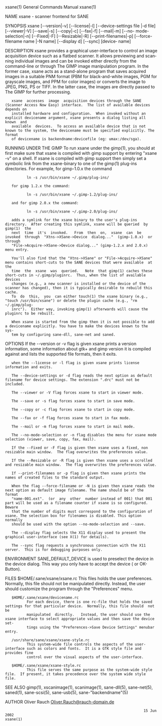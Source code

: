 xsane(1)                                                      General Commands Manual                                                     xsane(1)

NAME
       xsane - scanner frontend for SANE

SYNOPSIS
       xsane  [--version|-v]  [--license|-l] [--device-settings file |-d file] [--viewer|-V] [--save|-s] [--copy|-c] [--fax|-f] [--mail|-m] [--no-
       mode-selection|-n] [--Fixed|-F] [--Resizable|-R] [--print-filenames|-p] [--force-filename name |-N name] [--display  d]  [--sync]  [device‐
       name]

DESCRIPTION
       xsane provides a graphical user-interface to control an image acquisition device such as a flatbed scanner.  It allows previewing and scan‐
       ning individual images and can be invoked either directly from the command-line or through The GIMP image  manipulation  program.   In  the
       former  case,  xsane acts as a stand-alone program that saves acquired images in a suitable PNM format (PBM for black-and-white images, PGM
       for grayscale images, and PPM for color images) or converts the image to JPEG, PNG, PS or  TIFF.   In  the  latter  case,  the  images  are
       directly passed to The GIMP for further processing.

       xsane  accesses  image  acquisition devices through the SANE (Scanner Access Now Easy) interface.  The list of available devices depends on
       installed hardware and configuration.  When invoked without an explicit devicename argument, xsane presents a dialog listing all known  and
       available  devices.  To access an available device that is not known to the system, the devicename must be specified explicitly. The format
       of devicename is backendname:devicefile (eg: umax:/dev/sga).

RUNNING UNDER THE GIMP
       To run xsane under the gimp(1), you should at first make sure that xsane is compiled with gimp support by entering "xsane -v" on  a  shell.
       If  xsane  is  compiled with gimp support then simply set a symbolic link from the xsane-binary to one of the gimp(1) plug-ins directories.
       For example, for gimp-1.0.x the command

              ln -s /usr/bin/xsane ~/.gimp/plug-ins/

       for gimp 1.2.x the command:

              ln -s /usr/bin/xsane ~/.gimp-1.2/plug-ins/

       and for gimp 2.0.x the command:

              ln -s /usr/bin/xsane ~/.gimp-2.0/plug-ins/

       adds a symlink for the xsane binary to the user's plug-ins directory.  After creating this symlink, xsane will be queried  by  gimp(1)  the
       next  time  it's  invoked.   From  then  on,  xsane  can  be  invoked  through  "Xtns->XSane->Device  dialog..."  (gimp-1.0.x)  or  through
       "File->Acquire->XSane->Device dialog..." (gimp-1.2.x and 2.0.x) menu entry.

       You'll also find that the "Xtns->XSane" or "File->Acquire->XSane" menu contains short-cuts to the SANE devices that were available  at  the
       time  the  xsane  was  queried.   Note  that gimp(1) caches these short-cuts in ~/.gimp/pluginrc.  Thus, when the list of available devices
       changes (e.g., a new scanner is installed or the device of the scanner has changed), then it is typically desirable to rebuild this  cache.
       To  do  this,  you  can either touch(1) the xsane binary (e.g., "touch /usr/bin/xsane") or delete the plugin cache (e.g., "rm ~/.gimp/plug‐
       inrc").  Either way, invoking gimp(1) afterwards will cause the pluginrc to be rebuilt.

       When xsane is started from the gimp then it is not possible to add a devicename explicitly. You have to make the devices known to the  sys‐
       tem by configuring sane-dll, sane-net and saned.

OPTIONS
       If  the  --version  or  -v  flag  is  given xsane prints a version information, some information about gtk+ and gimp version it is compiled
       against and lists the supported file formats, then it exits.

       when the --license or -l flag is given xsane prints license information and exits.

       The --device-settings or -d flag reads the next option as default filename for device settings. The extension ".drc" must not be included.

       The --viewer or -V flag forces xsane to start in viewer mode.

       The --save or -s flag forces xsane to start in save mode.

       The --copy or -c flag forces xsane to start in copy mode.

       The --fax or -f flag forces xsane to start in fax mode.

       The --mail or -m flag forces xsane to start in mail mode.

       The --no-mode-selection or -n flag disables the menu for xsane mode selection (viewer, save, copy, fax, mail).

       If the --Fixed or -F flag is given then xsane uses a fixed, non resizable main window.  The flag overwrites the preferences value.

       If the --Resizable or -R flag is given then xsane uses a scrolled and resizable main window.  The flag overwrites the preferences value.

       If --print-filenames or -p flag is given then xsane prints the names of created files to the standard output.

       When the flag --force-filename or -N is given then xsane reads the next option as default image filename. The name should be of the  format
       "name-001.ext".  (or  any  other  number instead of 001) that 001 part will be used as a filename counter if xsane is so configured. Beware
       that the number of digits must correspond to the configuration of xsane. The selection box for filenames is disabled. This option  normally
       should be used with the option --no-mode-selection and --save.

       The --display flag selects the X11 display used to present the graphical user-interface (see X(1) for details).

       The --sync flag requests a synchronous connection with the X11 server.  This is for debugging purposes only.

ENVIRONMENT
       SANE_DEFAULT_DEVICE
              is used to preselect the device in the device dialog. This way you only have to accept the device (<ENTER> or OK-Button).

FILES
       $HOME/.sane/xsane/xsane.rc
              This  files holds the user preferences.  Normally, this file should not be manipulated directly.  Instead, the user should customize
              the program through the "Preferences" menu.

       $HOME/.sane/xsane/devicename.rc
              For each device, there is one rc-file that holds the saved settings for that particular device.  Normally, this file should  not  be
              manipulated  directly.   Instead, the user should use the xsane interface to select appropriate values and then save the device set‐
              tings using the "Preferences->Save Device Settings" menubar entry.

       /usr/share/sane/xsane/xsane-style.rc
              This system-wide file controls the aspects of the user-interface such as colors and fonts.  It is a GTK style file and provides fine
              control over the visual aspects of the user-interface.

       $HOME/.sane/xsane/xsane-style.rc
              This file serves the same purpose as the system-wide style file.  If present, it takes precedence over the system wide style file.

SEE ALSO
       gimp(1), xscanimage(1), scanimage(1), sane-dll(5), sane-net(5), saned(1), sane-scsi(5), sane-usb(5), sane-"backendname"(5)

AUTHOR
       Oliver Rauch <Oliver.Rauch@rauch-domain.de>

                                                                    15 Jun 2002                                                           xsane(1)
